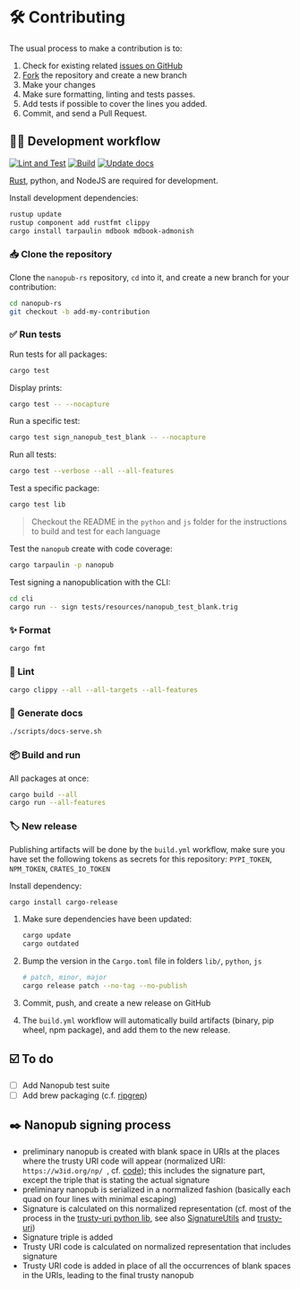 # 🛠️ Contributing

The usual process to make a contribution is to:

1. Check for existing related [issues on GitHub](https://github.com/vemonet/nanopub-rs/issues)
2. [Fork](https://github.com/vemonet/nanopub-rs/fork) the repository and create a new branch
3. Make your changes
4. Make sure formatting, linting and tests passes.
5. Add tests if possible to cover the lines you added.
6. Commit, and send a Pull Request.

## 🧑‍💻 Development workflow

[![Lint and Test](https://github.com/vemonet/nanopub-rs/actions/workflows/test.yml/badge.svg)](https://github.com/vemonet/nanopub-rs/actions/workflows/test.yml) [![Build](https://github.com/vemonet/nanopub-rs/actions/workflows/build.yml/badge.svg)](https://github.com/vemonet/nanopub-rs/actions/workflows/build.yml) [![Update docs](https://github.com/vemonet/nanopub-rs/actions/workflows/docs.yml/badge.svg)](https://github.com/vemonet/nanopub-rs/actions/workflows/docs.yml)

[Rust](https://www.rust-lang.org/tools/install), python, and NodeJS are required for development.

Install development dependencies:

```bash
rustup update
rustup component add rustfmt clippy
cargo install tarpaulin mdbook mdbook-admonish
```

### 📥️ Clone the repository

Clone the `nanopub-rs` repository, `cd` into it, and create a new branch for your contribution:

```bash
cd nanopub-rs
git checkout -b add-my-contribution
```

### ✅ Run tests

Run tests for all packages:

```bash
cargo test
```

Display prints:

```bash
cargo test -- --nocapture
```

Run a specific test:

```bash
cargo test sign_nanopub_test_blank -- --nocapture
```

Run all tests:

```bash
cargo test --verbose --all --all-features
```

Test a specific package:

```bash
cargo test lib
```

> Checkout the README in the `python` and `js` folder for the instructions to build and test for each language

Test the `nanopub` create with code coverage:

```bash
cargo tarpaulin -p nanopub
```

Test signing a nanopublication with the CLI:

```bash
cd cli
cargo run -- sign tests/resources/nanopub_test_blank.trig
```

### ✨ Format

```bash
cargo fmt
```

### 🧹 Lint

```bash
cargo clippy --all --all-targets --all-features
```

### 📖 Generate docs

```bash
./scripts/docs-serve.sh
```

### 📦️ Build and run

All packages at once:

```bash
cargo build --all
cargo run --all-features
```

### 🏷️ New release

Publishing artifacts will be done by the `build.yml` workflow, make sure you have set the following tokens as secrets for this repository: `PYPI_TOKEN`, `NPM_TOKEN`, `CRATES_IO_TOKEN`

Install dependency:

```bash
cargo install cargo-release
```

1. Make sure dependencies have been updated:

   ```bash
   cargo update
   cargo outdated
   ```

2. Bump the version in the `Cargo.toml` file in folders `lib/`, `python`, `js`

   ```bash
   # patch, minor, major
   cargo release patch --no-tag --no-publish
   ```

3. Commit, push, and create a new release on GitHub

4. The `build.yml` workflow will automatically build artifacts (binary, pip wheel, npm package), and add them to the new release.

## ☑️ To do

- [ ] Add Nanopub test suite
- [ ] Add brew packaging (c.f. [ripgrep](https://github.com/BurntSushi/ripgrep/blob/master/pkg/brew/ripgrep-bin.rb))

## ✒️ Nanopub signing process

- preliminary nanopub is created with blank space in URIs at the places where the trusty URI code will appear (normalized URI: `https://w3id.org/np/ `, cf. [code](https://github.com/Nanopublication/nanopub-java/blob/22bba0e79508309f1c6163970f49ab596beadeb0/src/main/java/org/nanopub/trusty/TempUriReplacer.java#L12)); this includes the signature part, except the triple that is stating the actual signature
- preliminary nanopub is serialized in a normalized fashion (basically each quad on four lines with minimal escaping)
- Signature is calculated on this normalized representation (cf. most of the process in the [trusty-uri python lib](https://github.dev/trustyuri/trustyuri-python/blob/9f29732c4abae9d630d36e6da24720e02f543ebf/trustyuri/rdf/RdfHasher.py#L15), see also [SignatureUtils](https://github.com/Nanopublication/nanopub-java/blob/22bba0e79508309f1c6163970f49ab596beadeb0/src/main/java/org/nanopub/extra/security/SignatureUtils.java#L196) and [trusty-uri](https://github.com/trustyuri/trustyuri-java/blob/08b61fbb13d20a5cbefde617bd9a9e9b0b03d780/src/main/java/net/trustyuri/rdf/RdfHasher.java#L86))
- Signature triple is added
- Trusty URI code is calculated on normalized representation that includes signature
- Trusty URI code is added in place of all the occurrences of blank spaces in the URIs, leading to the final trusty nanopub
